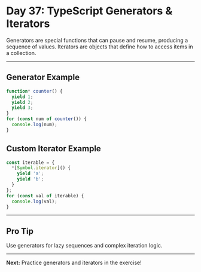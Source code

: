 # Day 37: TypeScript Generators & Iterators

Generators are special functions that can pause and resume, producing a sequence of values. Iterators are objects that define how to access items in a collection.

---

## Generator Example
```ts
function* counter() {
  yield 1;
  yield 2;
  yield 3;
}
for (const num of counter()) {
  console.log(num);
}
```

## Custom Iterator Example
```ts
const iterable = {
  *[Symbol.iterator]() {
    yield 'a';
    yield 'b';
  }
};
for (const val of iterable) {
  console.log(val);
}
```

---

## Pro Tip
Use generators for lazy sequences and complex iteration logic.

---

**Next:** Practice generators and iterators in the exercise!
